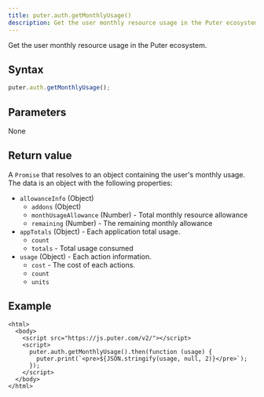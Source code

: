 ```yaml
---
title: puter.auth.getMonthlyUsage()
description: Get the user monthly resource usage in the Puter ecosystem.
---
```


Get the user monthly resource usage in the Puter ecosystem.

## Syntax

```js
puter.auth.getMonthlyUsage();
```

## Parameters

None

## Return value

A `Promise` that resolves to an object containing the user's monthly usage. The data is an object with the following properties:

- `allowanceInfo` (Object)
  - `addons` (Object)
  - `monthUsageAllowance` (Number) - Total monthly resource allowance
  - `remaining` (Number) - The remaining monthly allowance
- `appTotals` (Object) - Each application total usage.
  - `count`
  - `totals` - Total usage consumed
- `usage` (Object) - Each action information.
  - `cost` - The cost of each actions.
  - `count`
  - `units`

## Example

```html;auth-get-monthly-usage
<html>
  <body>
    <script src="https://js.puter.com/v2/"></script>
    <script>
      puter.auth.getMonthlyUsage().then(function (usage) {
        puter.print(`<pre>${JSON.stringify(usage, null, 2)}</pre>`);
      });
    </script>
  </body>
</html>

```
